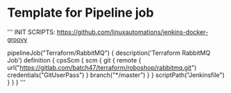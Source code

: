 # Template for Pipeline job
'''
INIT SCRIPTS: https://github.com/linuxautomations/jenkins-docker-groovy 

pipelineJob("Terraform/RabbitMQ") {
  description('Terraform RabbitMQ Job')
  definition {
    cpsScm {
      scm {
        git {
          remote {
            url("https://gitlab.com/batch47/terraform/roboshop/rabbitmq.git")
            credentials("GitUserPass")
          }
          branch("*/master")
        }
      }
      scriptPath("Jenkinsfile")
    }
  }
}
'''
